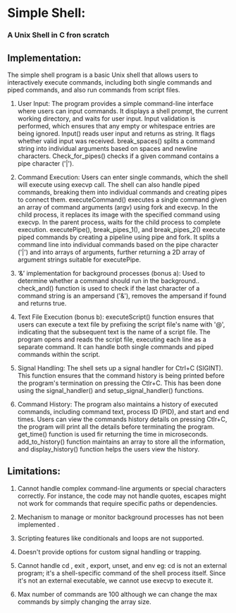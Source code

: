<h1>Simple Shell: <h3>A Unix Shell in C fron scratch</h3></h1>

<h2>Implementation: </h2>
The simple shell program is a basic Unix shell that allows users to interactively execute commands, including both single commands and piped commands, and also run commands from script files. 

  1. User Input:
The program provides a simple command-line interface where users can input commands. It displays a shell prompt, the current working directory, and waits for user input. Input validation is performed, which ensures that any empty or whitespace entries are being ignored.
Input() reads user input and returns as string. It flags whether valid input was received. 
break_spaces() splits a command string into individual arguments based on spaces and newline characters.
Check_for_pipes() checks if a given command contains a pipe character ('|').

  2. Command Execution: 
Users can enter single commands, which the shell will execute using execvp call. The shell can also handle piped commands, breaking them into individual commands and creating pipes to connect them.
executeCommand() executes a single command given an array of command arguments (argv) using fork and execvp. In the child process, it replaces its image with the specified command using execvp. In the parent process, waits for the child process to complete execution. 
executePipe(), break_pipes_1(), and break_pipes_2() execute piped commands by creating a pipeline using pipe and fork. It splits a command line into individual commands based on the pipe character ('|') and into arrays of arguments, further returning a 2D array of argument strings suitable for executePipe. 

  3. ‘&’ implementation for background processes (bonus a):
Used to determine whether a command should run in the background.. check_and() function is used to check if the last character of a command string is an ampersand ('&'), removes the ampersand if found and returns true.

  4. Text File Execution (bonus b):
executeScript() function ensures that users can execute a text file by prefixing the script file's name with '@', indicating that the subsequent text is the name of a script file. The program opens and reads the script file, executing each line as a separate command. It can handle both single commands and piped commands within the script.

  5. Signal Handling:
The shell sets up a signal handler for Ctrl+C (SIGINT). This function ensures that the command history is being printed before the program's termination on pressing the Ctlr+C. This has been done using the signal_handler() and setup_signal_handler() functions.

  6. Command History:
The program also maintains a history of executed commands, including command text, process ID (PID), and start and end times. 
Users can view the commands history details on pressing Ctlr+C, the program will print all the details before terminating the program. 
get_time() function is used fir returning the time in microseconds.
add_to_history() function maintains an array to store all the information, and
display_history() function helps the users view the history.


<h2>Limitations: </h2>
  
  1. Cannot handle complex command-line arguments or special characters correctly. For instance, the code may not handle quotes, escapes
might not work for commands that require specific paths or dependencies.

  2. Mechanism to manage or monitor background processes has not been implemented .
  3. Scripting features like conditionals and loops are not supported.
  4. Doesn't provide options for custom signal handling or trapping.
  5. Cannot handle cd , exit , export, unset, and env eg: cd is not an external program; it's a shell-specific command of the shell process itself. Since it's not an external executable, we cannot use execvp to execute it.
  6. Max number of commands are 100 although we can change the max commands by simply changing the array size.


